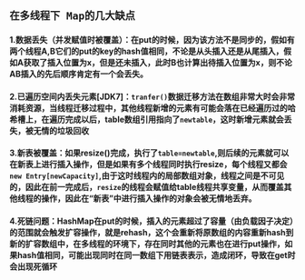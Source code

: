 ## `在多线程下 Map的几大缺点`
#### 1.数据丢失（并发赋值时被覆盖）：在put的时候，因为该方法不是同步的，假如有两个线程A,B它们的put的key的hash值相同，不论是从头插入还是从尾插入，假如A获取了插入位置为x，但是还未插入，此时B也计算出待插入位置为x，则不论AB插入的先后顺序肯定有一个会丢失。
#### 2.已遍历空间内丢失元素[JDK7]：`tranfer()`数据迁移方法在数组非常大时会非常消耗资源，当线程迁移过程中，其他线程新增的元素有可能会落在已经遍历过的哈希槽上，在遍历完成以后，table数组引用指向了`newtable`，这时新增元素就会丢失，被无情的垃圾回收
#### 3.新表被覆盖：如果resize()完成，执行了`table=newtable`,则后续的元素就可以在新表上进行插入操作，但是如果有多个线程同时执行resize，每个线程又都会`new Entry[newCapacity]`,由于这时线程内的局部数组对象，线程之间是不可见的，因此在前一完成后，`resize`的线程会赋值给table线程共享变量，从而覆盖其他线程的操作，因此在“新表”中进行插入操作的对象会被无情地丢弃。
#### 4.死链问题：HashMap在put的时候，插入的元素超过了容量（由负载因子决定）的范围就会触发扩容操作，就是rehash，这个会重新将原数组的内容重新hash到新的扩容数组中，在多线程的环境下，存在同时其他的元素也在进行put操作，如果hash值相同，可能出现同时在同一数组下用链表表示，造成闭环，导致在get时会出现死循环

